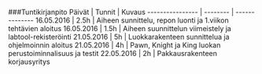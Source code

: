 ###Tuntikirjanpito
Päivät | Tunnit | Kuvaus
---------------- | -------- | --------------
16.05.2016 | 2.5h | Aiheen sunnittelu, repon luonti ja 1.viikon tehtävien aloitus
16.05.2016 | 1.5h | Aiheen suunnittelun viimeistely ja labtool-rekisteröinti
21.05.2016 | 5h | Luokkarakenteen sunnittelua ja ohjelmoinnin aloitus
21.05.2016 | 4h | Pawn, Knight ja King luokan perustoiminnalisuus ja testit
22.05.2016 | 2h | Pakkausrakenteen korjausyritys

